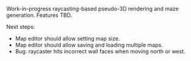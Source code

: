 Work-in-progress raycasting-based pseudo-3D rendering and maze generation.  Features TBD.

Next steps:

- Map editor should allow setting map size.
- Map editor should allow saving and loading multiple maps.
- Bug: raycaster hits incorrect wall faces when moving north or west.